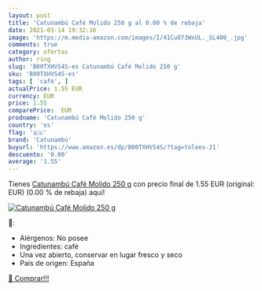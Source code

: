 ```yaml
---
layout: post
title: 'Catunambú Café Molido 250 g al 0.00 % de rebaja'
date: 2021-03-14 19:32:16
image: 'https://m.media-amazon.com/images/I/41CuO73WxUL._SL400_.jpg'
comments: true
category: ofertas
author: ring
slug: 'B00TXHVS4S-es Catunambú Café Molido 250 g'
sku: 'B00TXHVS4S-es'
tags: [ 'café', ]
actualPrice: 1.55 EUR
currency: EUR
price: 1.55
comparePrice:  EUR
prodname: 'Catunambú Café Molido 250 g'
country: 'es'
flag: '🇪🇸'
brand: 'Catunambú'
buyurl: 'https://www.amazon.es/dp/B00TXHVS4S/?tag=tolees-21'
descuento: '0.00'
average: '1.55'
---
```


Tienes [Catunambú Café Molido 250 g](https://www.amazon.es/dp/B00TXHVS4S/?tag=tolees-21) con precio final de  1.55 EUR (original:  EUR) (0.00 %  de rebaja) aqui!

[![Catunambú Café Molido 250 g](https://m.media-amazon.com/images/I/41CuO73WxUL._SL400_.jpg)](https://www.amazon.es/dp/B00TXHVS4S/?tag=tolees-21)

🔎:

- Alérgenos: No posee
- Ingredientes: café
- Una vez abierto, conservar en lugar fresco y seco
- País de origen: España

[🛒 Comprar!!!](https://www.amazon.es/dp/B00TXHVS4S/?tag=tolees-21)
